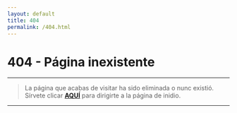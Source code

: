 ```yaml
---
layout: default
title: 404
permalink: /404.html
---
```


# 404 - Página inexistente

---

> La página que acabas de visitar ha sido eliminada o nunc existió. Sírvete clicar [**AQUÍ**](https://jucardus.github.io) para dirigirte a la página de inidio.

---

